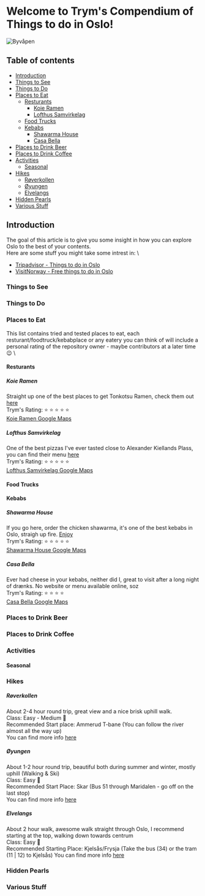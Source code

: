 <!-- Version 1.0  -->
# Welcome to Trym's Compendium of Things to do in Oslo!
![Byvåpen](https://imgur.com/a/CakD3Oo)
## Table of contents
  - [Introduction](#introduction)
  - [Things to See](#things-to-see)
  - [Things to Do](#things-to-do)
  - [Places to Eat](#places-to-eat)
    - [Resturants](#resturants)
      - [Koie Ramen](#koie-ramen)
      - [Lofthus Samvirkelag](#lofthus-samvirkelag)
    - [Food Trucks](#food-trucks)
    - [Kebabs](#kebabs)
      - [Shawarma House](#shawarma-house)
      - [Casa Bella](#casa-bella)
  - [Places to Drink Beer](#places-to-drink-beer)
  - [Places to Drink Coffee](#places-to-drink-coffee)
  - [Activities](#activities)
    - [Seasonal](#seasonal)
  - [Hikes](#hikes)
    - [Røverkollen](#røverkollen)
    - [Øyungen](#øyungen)
    - [Elvelangs](#elvelangs)
  - [Hidden Pearls](#hidden-pearls)
  - [Various Stuff](#various-stuff)

## Introduction
The goal of this article is to give you some insight in how you can explore Oslo to the best of your contents. \
Here are some stuff you might take some intrest in: \
* [Tripadvisor - Things to do in Oslo](https://www.tripadvisor.com/Attractions-g190479-Activities-Oslo_Eastern_Norway.html)
* [VisitNorway - Free things to do in Oslo](https://www.visitnorway.com/places-to-go/eastern-norway/oslo/free-things-to-do/)

### Things to See

####

### Things to Do

###
### Places to Eat
This list contains tried and tested places to eat, each resturant/foodtruck/kebabplace or any eatery you can think of will include a personal rating of the repository owner - maybe contributors at a later time :wink: \
#### Resturants
##### Koie Ramen
Straight up one of the best places to get Tonkotsu Ramen, check them out [here](https://koieramen.no/) \
Trym's Rating: :star: :star: :star: :star: :star: \
[Koie Ramen Google Maps](https://maps.app.goo.gl/hUtsCwYi1tgWcT9d9)

##### Lofthus Samvirkelag
One of the best pizzas I've ever tasted close to Alexander Kiellands Plass, you can find their menu [here](https://www.lofthussamvirkelag.no/) \
Trym's Rating: :star: :star: :star: :star: :star: \
[Lofthus Samvirkelag Google Maps](https://maps.app.goo.gl/98BPhhYMqSeqGWSV7)

#### Food Trucks


#### Kebabs
##### Shawarma House
If you go here, order the chicken shawarma, it's one of the best kebabs in Oslo, straigh up fire. [Enjoy](https://gronlandstorg.no/butikk/shawarma/) \
Trym's Rating: :star: :star: :star: :star: :star: \
[Shawarma House Google Maps](https://maps.app.goo.gl/gNDEFobwxCSy4JXq8)

##### Casa Bella
Ever had cheese in your kebabs, neither did I, great to visit after a long night of drænks. No website or menu available online, soz \
Trym's Rating: :star: :star: :star: :star: \
[Casa Bella Google Maps](https://maps.app.goo.gl/4ZdndKvohR4QBnTm9)

### Places to Drink Beer

### Places to Drink Coffee
### Activities

#### Seasonal

### Hikes
##### Røverkollen
About 2-4 hour round trip, great view and a nice brisk uphill walk. \
Class: Easy - Medium :walking: \
Recommended Start place: Ammerud T-bane (You can follow the river almost all the way up) \
You can find more info [here](https://ut.no/turforslag/119726041/rundtur-rverkollen)

##### Øyungen
About 1-2 hour round trip, beautiful both during summer and winter, mostly uphill (Walking & Ski) \
Class: Easy :walking: \
Recommended Start Place: Skar (Bus 51 through Maridalen - go off on the last stop) \
You can find more info [here](https://ut.no/turforslag/115367/med-ungene-til-yungen)

##### Elvelangs
About 2 hour walk, awesome walk straight through Oslo, I recommend starting at the top, walking down towards centrum \
Class: Easy :walking: \
Recommended Starting Place: Kjelsås/Frysja (Take the bus (34) or the tram (11 | 12) to Kjelsås)
You can find more info [here](https://ut.no/turforslag/1112156861/elvelangs-akerselva-fra-gullhaug-bru-til-friluftshuset)

### Hidden Pearls

### Various Stuff
